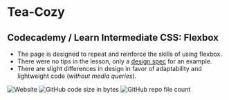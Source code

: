 # Tea-Cozy
## Codecademy / Learn Intermediate CSS: Flexbox

* The page is designed to repeat and reinforce the skills of using flexbox.
* There were no tips in the lesson, only a [design spec](https://content.codecademy.com/courses/freelance-1/unit-4/img-tea-cozy-redline.jpg?_gl=1*1e6i2n8*_ga*MzgzMTIxMDYzOC4xNjYyMDM0NDY4*_ga_3LRZM6TM9L*MTY2ODU4NjU5OS41My4xLjE2Njg1OTA4NTcuMC4wLjA.) for an example.
* There are slight differences in design in favor of adaptability and lightweight code (_without media queries_).

![Website](https://img.shields.io/website?url=https%3A%2F%2Fgarikgelios.github.io%2FTea-Cozy%2F)
![GitHub code size in bytes](https://img.shields.io/github/languages/code-size/GarikGelios/Tea-Cozy)
![GitHub repo file count](https://img.shields.io/github/directory-file-count/GarikGelios/Tea-Cozy)

